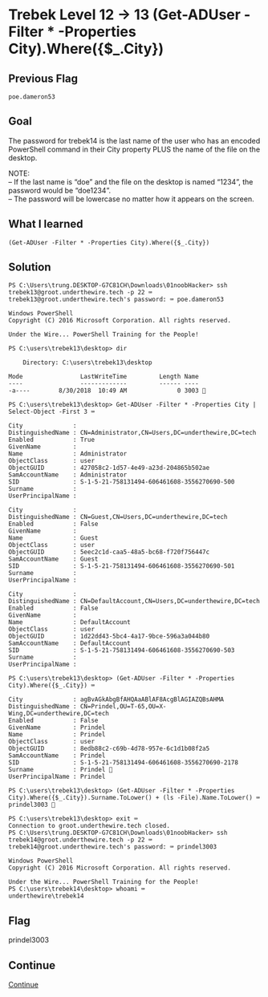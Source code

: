 # Trebek Level 12 → 13 (Get-ADUser -Filter * -Properties City).Where({$_.City})

## Previous Flag
```
poe.dameron53
```

## Goal
The password for trebek14 is the last name of the user who has an encoded PowerShell command in their City property PLUS the name of the file on the desktop.<br>

NOTE:<br>
– If the last name is “doe” and the file on the desktop is named “1234”, the password would be “doe1234”.<br>
– The password will be lowercase no matter how it appears on the screen.

## What I learned
```
(Get-ADUser -Filter * -Properties City).Where({$_.City})
```

## Solution
```
PS C:\Users\trung.DESKTOP-G7C81CH\Downloads\01noobHacker> ssh trebek13@groot.underthewire.tech -p 22 ⌨️
trebek13@groot.underthewire.tech's password: ⌨️ poe.dameron53

Windows PowerShell 
Copyright (C) 2016 Microsoft Corporation. All rights reserved.

Under the Wire... PowerShell Training for the People!

PS C:\users\trebek13\desktop> dir 

    Directory: C:\users\trebek13\desktop

Mode                LastWriteTime         Length Name
----                -------------         ------ ----
-a----        8/30/2018  10:49 AM              0 3003 👀

PS C:\users\trebek13\desktop> Get-ADUser -Filter * -Properties City | Select-Object -First 3 ⌨️

City              :
DistinguishedName : CN=Administrator,CN=Users,DC=underthewire,DC=tech
Enabled           : True
GivenName         :
Name              : Administrator
ObjectClass       : user
ObjectGUID        : 427058c2-1d57-4e49-a23d-204865b502ae
SamAccountName    : Administrator
SID               : S-1-5-21-758131494-606461608-3556270690-500
Surname           :
UserPrincipalName :

City              :
DistinguishedName : CN=Guest,CN=Users,DC=underthewire,DC=tech
Enabled           : False
GivenName         :
Name              : Guest
ObjectClass       : user
ObjectGUID        : 5eec2c1d-caa5-48a5-bc68-f720f756447c
SamAccountName    : Guest
SID               : S-1-5-21-758131494-606461608-3556270690-501
Surname           :
UserPrincipalName :

City              : 
DistinguishedName : CN=DefaultAccount,CN=Users,DC=underthewire,DC=tech
Enabled           : False
GivenName         :
Name              : DefaultAccount
ObjectClass       : user
ObjectGUID        : 1d22dd43-5bc4-4a17-9bce-596a3a044b80
SamAccountName    : DefaultAccount
SID               : S-1-5-21-758131494-606461608-3556270690-503
Surname           :
UserPrincipalName :

PS C:\users\trebek13\desktop> (Get-ADUser -Filter * -Properties City).Where({$_.City}) ⌨️

City              : agBvAGkAbgBfAHQAaABlAF8AcgBlAGIAZQBsAHMA
DistinguishedName : CN=Prindel,OU=T-65,OU=X-Wing,DC=underthewire,DC=tech
Enabled           : False
GivenName         : Prindel
Name              : Prindel
ObjectClass       : user
ObjectGUID        : 8edb88c2-c69b-4d78-957e-6c1d1b08f2a5
SamAccountName    : Prindel
SID               : S-1-5-21-758131494-606461608-3556270690-2178
Surname           : Prindel 👀
UserPrincipalName : Prindel

PS C:\users\trebek13\desktop> (Get-ADUser -Filter * -Properties City).Where({$_.City}).Surname.ToLower() + (ls -File).Name.ToLower() ⌨️
prindel3003 🔐

PS C:\users\trebek13\desktop> exit ⌨️
Connection to groot.underthewire.tech closed.
PS C:\Users\trung.DESKTOP-G7C81CH\Downloads\01noobHacker> ssh trebek14@groot.underthewire.tech -p 22 ⌨️
trebek14@groot.underthewire.tech's password: ⌨️ prindel3003

Windows PowerShell 
Copyright (C) 2016 Microsoft Corporation. All rights reserved.

Under the Wire... PowerShell Training for the People!
PS C:\users\trebek14\desktop> whoami ⌨️
underthewire\trebek14
```

## Flag
prindel3003

## Continue
[Continue](./Trebek1314.md)